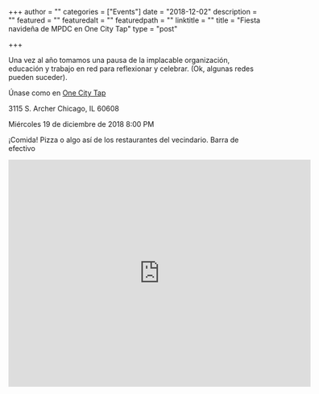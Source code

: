 +++
author = ""
categories = ["Events"]
date = "2018-12-02"
description = ""
featured = ""
featuredalt = ""
featuredpath = ""
linktitle = ""
title = "Fiesta navideña de MPDC en One City Tap"
type = "post"

+++ 

Una vez al año tomamos una pausa de la implacable organización, educación y trabajo en red para reflexionar y celebrar. (Ok, algunas redes pueden suceder).

Únase como en [One City Tap](https://onecitytap.weebly.com)

3115 S. Archer Chicago, IL 60608

Miércoles 19 de diciembre de 2018
8:00 PM


¡Comida! Pizza o algo así de los restaurantes del vecindario.
Barra de efectivo

<iframe src="https://www.google.com/maps/embed?pb=!1m14!1m8!1m3!1d11890.332890340234!2d-87.6659621!3d41.8372719!3m2!1i1024!2i768!4f13.1!3m3!1m2!1s0x0%3A0x432dcc2110875b5f!2sOne+City+Tap!5e0!3m2!1sen!2sus!4v1544297392254" width="600" height="450" frameborder="0" style="border:0" allowfullscreen></iframe>

